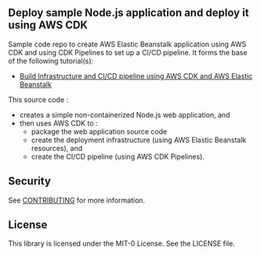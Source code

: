 ## Deploy sample Node.js application and deploy it using AWS CDK 

Sample code repo to create AWS Elastic Beanstalk application using AWS CDK and using CDK Pipelines to set up a CI/CD pipeline. It forms the base of the following tutorial(s):
* [Build Infrastructure and CI/CD pipeline using AWS CDK and AWS Elastic Beanstalk](https://buildon.aws/tutorials/deploy-webapp-eb-cdk)


This source code :
- creates a simple non-containerized Node.js web application, and 
- then uses AWS CDK to :
    - package the web application source code
    - create the deployment infrastructure (using AWS Elastic Beanstalk resources), and 
    - create the CI/CD pipeline (using AWS CDK Pipelines).

## Security

See [CONTRIBUTING](CONTRIBUTING.md#security-issue-notifications) for more information.

## License

This library is licensed under the MIT-0 License. See the LICENSE file.

